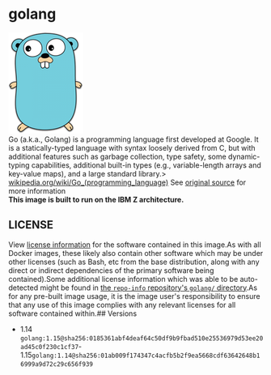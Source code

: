 # golang</br>
![logo](https://raw.githubusercontent.com/docker-library/docs/01c12653951b2fe592c1f93a13b4e289ada0e3a1/golang/logo.png)</br>
Go (a.k.a., Golang) is a programming language first developed at Google. It is a statically-typed language with syntax loosely derived from C, but with additional features such as garbage collection, type safety, some dynamic-typing capabilities, additional built-in types (e.g., variable-length arrays and key-value maps), and a large standard library.> [wikipedia.org/wiki/Go_(programming_language)](http://en.wikipedia.org/wiki/Go_%28programming_language%29)
See [original source](src) for more information</br>
**This image is built to run on the IBM Z architecture.**</br>
## LICENSE</br>
View [license information](http://golang.org/LICENSE) for the software contained in this image.As with all Docker images, these likely also contain other software which may be under other licenses (such as Bash, etc from the base distribution, along with any direct or indirect dependencies of the primary software being contained).Some additional license information which was able to be auto-detected might be found in [the `repo-info` repository's `golang/` directory](https://github.com/docker-library/repo-info/tree/master/repos/golang).As for any pre-built image usage, it is the image user's responsibility to ensure that any use of this image complies with any relevant licenses for all software contained within.## Versions</br>
-  1.14 `golang:1.15@sha256:0185361abf4deaf64c50df9b9fbad510e25536979d53ee20ad45c0f230c1cf37`-  1.15`golang:1.14@sha256:01ab009f174347c4acfb5b2f9ea5668cdf63642648b16999a9d72c29c656f939`
